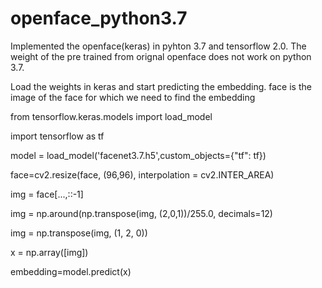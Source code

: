 # openface_python3.7
Implemented the openface(keras) in pyhton 3.7 and tensorflow 2.0. The weight of the pre trained from orignal openface does not work on python 3.7. 

Load the weights in keras and start predicting the embedding.
face is the image of the face for which we need to find the embedding

from tensorflow.keras.models import load_model

import tensorflow as tf

model = load_model('facenet3.7.h5',custom_objects={"tf": tf})

face=cv2.resize(face, (96,96), interpolation = cv2.INTER_AREA)

img = face[...,::-1]

img = np.around(np.transpose(img, (2,0,1))/255.0, decimals=12)

img = np.transpose(img, (1, 2, 0))

x = np.array([img])

embedding=model.predict(x)
